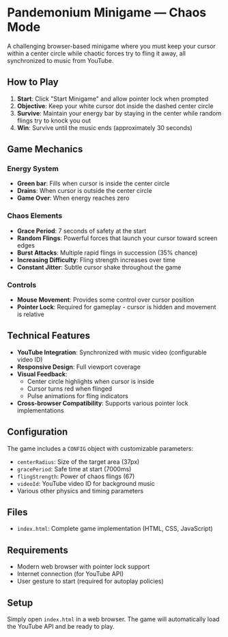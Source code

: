 # Pandemonium Minigame — Chaos Mode

A challenging browser-based minigame where you must keep your cursor within a center circle while chaotic forces try to fling it away, all synchronized to music from YouTube.

## How to Play

1. **Start**: Click "Start Minigame" and allow pointer lock when prompted
2. **Objective**: Keep your white cursor dot inside the dashed center circle
3. **Survive**: Maintain your energy bar by staying in the center while random flings try to knock you out
4. **Win**: Survive until the music ends (approximately 30 seconds)

## Game Mechanics

### Energy System
- **Green bar**: Fills when cursor is inside the center circle
- **Drains**: When cursor is outside the center circle
- **Game Over**: When energy reaches zero

### Chaos Elements
- **Grace Period**: 7 seconds of safety at the start
- **Random Flings**: Powerful forces that launch your cursor toward screen edges
- **Burst Attacks**: Multiple rapid flings in succession (35% chance)
- **Increasing Difficulty**: Fling strength increases over time
- **Constant Jitter**: Subtle cursor shake throughout the game

### Controls
- **Mouse Movement**: Provides some control over cursor position
- **Pointer Lock**: Required for gameplay - cursor is hidden and movement is relative

## Technical Features

- **YouTube Integration**: Synchronized with music video (configurable video ID)
- **Responsive Design**: Full viewport coverage
- **Visual Feedback**:
  - Center circle highlights when cursor is inside
  - Cursor turns red when flinged
  - Pulse animations for fling indicators
- **Cross-browser Compatibility**: Supports various pointer lock implementations

## Configuration

The game includes a `CONFIG` object with customizable parameters:
- `centerRadius`: Size of the target area (37px)
- `gracePeriod`: Safe time at start (7000ms)
- `flingStrength`: Power of chaos flings (67)
- `videoId`: YouTube video ID for background music
- Various other physics and timing parameters

## Files

- `index.html`: Complete game implementation (HTML, CSS, JavaScript)

## Requirements

- Modern web browser with pointer lock support
- Internet connection (for YouTube API)
- User gesture to start (required for autoplay policies)

## Setup

Simply open `index.html` in a web browser. The game will automatically load the YouTube API and be ready to play.